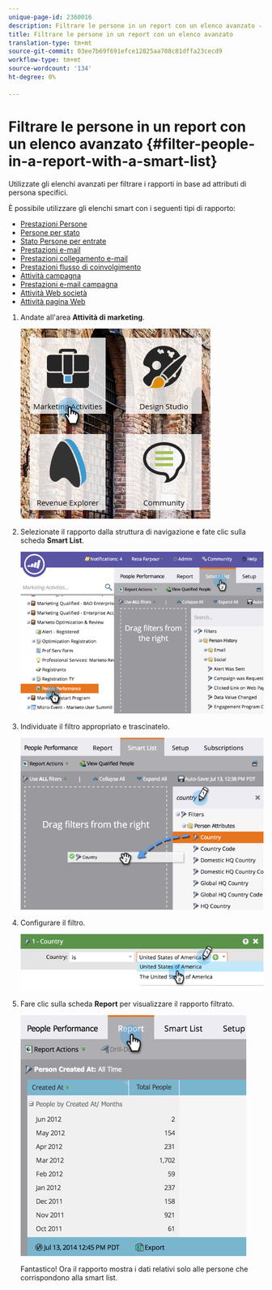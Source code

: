 ```yaml
---
unique-page-id: 2360016
description: Filtrare le persone in un report con un elenco avanzato - Documenti Marketo - Documentazione del prodotto
title: Filtrare le persone in un report con un elenco avanzato
translation-type: tm+mt
source-git-commit: 03ee7b69f691efce12825aa708c81dffa23cecd9
workflow-type: tm+mt
source-wordcount: '134'
ht-degree: 0%

---
```



# Filtrare le persone in un report con un elenco avanzato {#filter-people-in-a-report-with-a-smart-list}

Utilizzate gli elenchi avanzati per filtrare i rapporti in base ad attributi di persona specifici.

È possibile utilizzare gli elenchi smart con i seguenti tipi di rapporto:

* [Prestazioni Persone](/help/marketo/product-docs/reporting/basic-reporting/report-types/people-performance-report.md)
* [Persone per stato](/help/marketo/product-docs/reporting/basic-reporting/report-types/people-by-status-report.md)
* [Stato Persone per entrate](/help/marketo/product-docs/reporting/revenue-cycle-analytics/revenue-tools/people-by-revenue-stage-report.md)
* [Prestazioni e-mail](/help/marketo/product-docs/email-marketing/email-programs/email-program-data/email-performance-report.md)
* [Prestazioni collegamento e-mail](/help/marketo/product-docs/email-marketing/email-programs/email-program-data/email-link-performance-report.md)
* [Prestazioni flusso di coinvolgimento](/help/marketo/product-docs/email-marketing/drip-nurturing/reports-and-notifications/engagement-stream-performance-report.md)
* [Attività campagna](/help/marketo/product-docs/reporting/basic-reporting/report-types/campaign-activity-report.md)
* [Prestazioni e-mail campagna](/help/marketo/product-docs/reporting/basic-reporting/report-types/campaign-email-performance-report.md)
* [Attività Web società](/help/marketo/product-docs/reporting/basic-reporting/report-types/company-web-activity-report.md)
* [Attività pagina Web](/help/marketo/product-docs/reporting/basic-reporting/report-types/web-page-activity-report.md)

1. Andate all&#39;area **Attività di marketing**.

   ![](assets/image2017-3-27-11-3a31-3a2.png)

1. Selezionate il rapporto dalla struttura di navigazione e fate clic sulla scheda **Smart List**.

   ![](assets/image2017-3-27-14-3a12-3a53.png)

1. Individuate il filtro appropriato e trascinatelo.

   ![](assets/image2017-3-27-14-3a13-3a46.png)

1. Configurare il filtro.

   ![](assets/image2014-9-16-12-3a35-3a50.png)

1. Fare clic sulla scheda **Report** per visualizzare il rapporto filtrato.

   ![](assets/image2017-3-27-14-3a14-3a16.png)

   Fantastico! Ora il rapporto mostra i dati relativi solo alle persone che corrispondono alla smart list.
